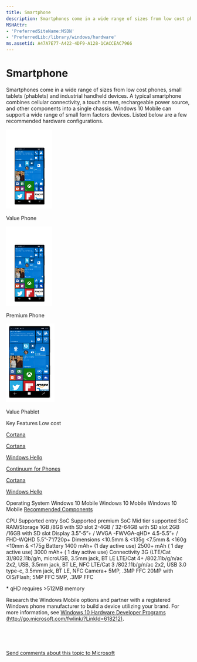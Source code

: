 ```yaml
---
title: Smartphone
description: Smartphones come in a wide range of sizes from low cost phones, small tablets (phablets) and industrial handheld devices.
MSHAttr:
- 'PreferredSiteName:MSDN'
- 'PreferredLib:/library/windows/hardware'
ms.assetid: A47A7E77-A422-4DF9-A128-1CACCEAC7966
---
```


# Smartphone


Smartphones come in a wide range of sizes from low cost phones, small tablets (phablets) and industrial handheld devices. A typical smartphone combines cellular connectivity, a touch screen, rechargeable power source, and other components into a single chassis. Windows 10 Mobile can support a wide range of small form factors devices. Listed below are a few recommended hardware configurations.

![value phone](../images/phone.png)

Value Phone

![premium phone](../images/phone.png)

Premium Phone

![value phablet](../images/phablet.png)

Value Phablet

Key Features
Low cost

[Cortana](../device-experiences/cortana.md)

[Cortana](../device-experiences/cortana.md)

[Windows Hello](../device-experiences/windows-hello.md)

[Continuum for Phones](continuum-phone.md)

[Cortana](../device-experiences/cortana.md)

[Windows Hello](../device-experiences/windows-hello.md)

Operating System
Windows 10 Mobile
Windows 10 Mobile
Windows 10 Mobile
[Recommended Components](../component-guidelines/components.md)

CPU
Supported entry SoC
Supported premium SoC
Mid tier supported SoC
RAM/Storage
1GB /8GB with SD slot
2-4GB / 32-64GB with SD slot
2GB /16GB with SD slot
Display
3.5”-5”+ / WVGA -FWVGA-qHD\*
4.5-5.5”+ / FHD-WQHD
5.5”-7”/720p+
Dimensions
&lt;10.5mm & &lt;135g
&lt;7.5mm & &lt;160g
&lt;10mm & &lt;175g
Battery
1400 mAh+ (1 day active use)
2500+ mAh ( 1 day active use)
3000 mAh+ ( 1 day active use)
Connectivity
3G (LTE/Cat 3)/802.11b/g/n, microUSB, 3.5mm jack, BT LE
LTE/Cat 4+ /802.11b/g/n/ac 2x2, USB, 3.5mm jack, BT LE, NFC
LTE/Cat 3 /802.11b/g/n/ac 2x2, USB 3.0 type-c, 3.5mm jack, BT LE, NFC
Camera+
5MP, .3MP FFC
20MP with OIS/Flash; 5MP FFC
5MP, .3MP FFC
 

\* qHD requires &gt;512MB memory

Research the Windows Mobile options and partner with a registered Windows phone manufacturer to build a device utilizing your brand. For more information, see [Windows 10 Hardware Developer Programs (http://go.microsoft.com/fwlink/?LinkId=618212)](http://go.microsoft.com/fwlink/?LinkId=618212).

 

 

[Send comments about this topic to Microsoft](mailto:wsddocfb@microsoft.com?subject=Documentation%20feedback%20%5Bp_WEG_Hardware\p_weg_hardware%5D:%20Smartphone%20%20RELEASE:%20%2811/28/2016%29&body=%0A%0APRIVACY%20STATEMENT%0A%0AWe%20use%20your%20feedback%20to%20improve%20the%20documentation.%20We%20don't%20use%20your%20email%20address%20for%20any%20other%20purpose,%20and%20we'll%20remove%20your%20email%20address%20from%20our%20system%20after%20the%20issue%20that%20you're%20reporting%20is%20fixed.%20While%20we're%20working%20to%20fix%20this%20issue,%20we%20might%20send%20you%20an%20email%20message%20to%20ask%20for%20more%20info.%20Later,%20we%20might%20also%20send%20you%20an%20email%20message%20to%20let%20you%20know%20that%20we've%20addressed%20your%20feedback.%0A%0AFor%20more%20info%20about%20Microsoft's%20privacy%20policy,%20see%20http://privacy.microsoft.com/default.aspx. "Send comments about this topic to Microsoft")




